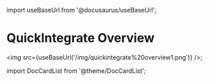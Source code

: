 import useBaseUrl from '@docusaurus/useBaseUrl';

# QuickIntegrate Overview

<img src={useBaseUrl('/img/quickintegrate%20overview1.png')} />;


import DocCardList from '@theme/DocCardList';

<DocCardList />
